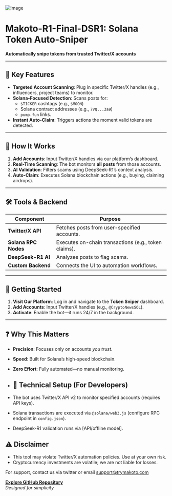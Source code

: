 ![image](https://github.com/user-attachments/assets/d37eb896-12ae-42fa-a342-bef157934b5d)













# Makoto-R1-Final-DSR1: Solana Token Auto-Sniper  
**Automatically snipe tokens from trusted Twitter/X accounts**  

---

## 🚀 **Key Features**  
- **Targeted Account Scanning**: Plug in specific Twitter/X handles (e.g., influencers, project teams) to monitor.  
- **Solana-Focused Detection**: Scans posts for:  
  - `$TICKER` cashtags (e.g., `$MOON`)  
  - Solana contract addresses (e.g., `7VQ...3a9`)  
  - `pump.fun` links.  
- **Instant Auto-Claim**: Triggers actions the moment valid tokens are detected.  

---

## 🤖 **How It Works**  
1. **Add Accounts**: Input Twitter/X handles via our platform’s dashboard.  
2. **Real-Time Scanning**: The bot monitors **all posts** from those accounts.  
3. **AI Validation**: Filters scams using DeepSeek-R1’s context analysis.  
4. **Auto-Claim**: Executes Solana blockchain actions (e.g., buying, claiming airdrops).  

---

## 🛠️ **Tools & Backend**  
| Component | Purpose |  
|-----------|---------|  
| **Twitter/X API** | Fetches posts from user-specified accounts. |  
| **Solana RPC Nodes** | Executes on-chain transactions (e.g., token claims). |  
| **DeepSeek-R1 AI** | Analyzes posts to flag scams. |  
| **Custom Backend** | Connects the UI to automation workflows. |  

---

## 🏁 **Getting Started**  
1. **Visit Our Platform**: Log in and navigate to the **Token Sniper** dashboard.  
2. **Add Accounts**: Input Twitter/X handles (e.g., `@CryptoNewsSOL`).  
3. **Activate**: Enable the bot—it runs 24/7 in the background.  

---

## ❓ **Why This Matters**  
- **Precision**: Focuses only on accounts *you trust*.  
- **Speed**: Built for Solana’s high-speed blockchain.  
- **Zero Effort**: Fully automated—no manual monitoring.

- ## 🔧 **Technical Setup (For Developers)**  
- The bot uses Twitter/X API v2 to monitor specified accounts (requires API keys).  
- Solana transactions are executed via `@solana/web3.js` (configure RPC endpoint in `config.json`).  
- DeepSeek-R1 validation runs via [API/offline model].  

## ⚠️ **Disclaimer**  
- This tool may violate Twitter/X automation policies. Use at your own risk.  
- Cryptocurrency investments are volatile; we are not liable for losses.  

For support, contact us via twitter or email support@trymakoto.com  

**[Explore GitHub Repository](https://github.com/goddev420/Makoto-r1-final-dsr1/tree/main)**  
*Designed for simplicity*
